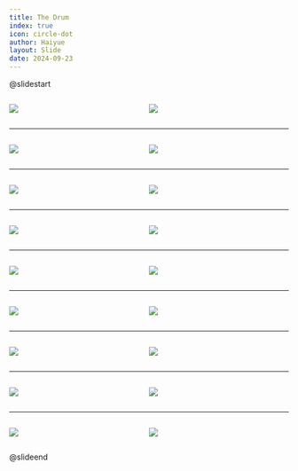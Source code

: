 ```yaml
---
title: The Drum
index: true
icon: circle-dot
author: Haiyue
layout: Slide
date: 2024-09-23
---
```

 
@slidestart

<div style="display:flex">
<div style="flex:1">

![](https://raw.githubusercontent.com/yclord/reading/refs/heads/master/english/Level-K/The%20Drum/001.webp)
</div>
<div style="flex:1">

![](https://raw.githubusercontent.com/yclord/reading/refs/heads/master/english/Level-K/The%20Drum/002.webp)
</div>
</div>

---

<div style="display:flex">
<div style="flex:1">

![](https://raw.githubusercontent.com/yclord/reading/refs/heads/master/english/Level-K/The%20Drum/003.webp)
</div>
<div style="flex:1">

![](https://raw.githubusercontent.com/yclord/reading/refs/heads/master/english/Level-K/The%20Drum/004.webp)
</div>
</div>

---

<div style="display:flex">
<div style="flex:1">

![](https://raw.githubusercontent.com/yclord/reading/refs/heads/master/english/Level-K/The%20Drum/005.webp)
</div>
<div style="flex:1">

![](https://raw.githubusercontent.com/yclord/reading/refs/heads/master/english/Level-K/The%20Drum/006.webp)
</div>
</div>

---

<div style="display:flex">
<div style="flex:1">

![](https://raw.githubusercontent.com/yclord/reading/refs/heads/master/english/Level-K/The%20Drum/007.webp)
</div>
<div style="flex:1">

![](https://raw.githubusercontent.com/yclord/reading/refs/heads/master/english/Level-K/The%20Drum/008.webp)
</div>
</div>

---

<div style="display:flex">
<div style="flex:1">

![](https://raw.githubusercontent.com/yclord/reading/refs/heads/master/english/Level-K/The%20Drum/009.webp)
</div>
<div style="flex:1">

![](https://raw.githubusercontent.com/yclord/reading/refs/heads/master/english/Level-K/The%20Drum/010.webp)
</div>
</div>

---

<div style="display:flex">
<div style="flex:1">

![](https://raw.githubusercontent.com/yclord/reading/refs/heads/master/english/Level-K/The%20Drum/011.webp)
</div>
<div style="flex:1">

![](https://raw.githubusercontent.com/yclord/reading/refs/heads/master/english/Level-K/The%20Drum/012.webp)
</div>
</div>

---

<div style="display:flex">
<div style="flex:1">

![](https://raw.githubusercontent.com/yclord/reading/refs/heads/master/english/Level-K/The%20Drum/013.webp)
</div>
<div style="flex:1">

![](https://raw.githubusercontent.com/yclord/reading/refs/heads/master/english/Level-K/The%20Drum/014.webp)
</div>
</div>

---

<div style="display:flex">
<div style="flex:1">

![](https://raw.githubusercontent.com/yclord/reading/refs/heads/master/english/Level-K/The%20Drum/015.webp)
</div>
<div style="flex:1">

![](https://raw.githubusercontent.com/yclord/reading/refs/heads/master/english/Level-K/The%20Drum/016.webp)
</div>
</div>

---

<div style="display:flex">
<div style="flex:1">

![](https://raw.githubusercontent.com/yclord/reading/refs/heads/master/english/Level-K/The%20Drum/017.webp)
</div>
<div style="flex:1">

![](https://raw.githubusercontent.com/yclord/reading/refs/heads/master/english/Level-K/The%20Drum/018.webp)
</div>
</div>

@slideend